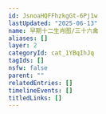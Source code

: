 ```yaml
---
id: JsnoaHQFFhzkgGt-6Pj1w
lastUpdated: "2025-06-13"
name: 早期十二生肖图/三十六禽
aliases: []
layer: 2
categoryId: cat_1YBqIhJq
tagIds: []
nsfw: false
parent: ""
relatedEntries: []
timelineEvents: []
titledLinks: []
---
```


